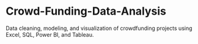 # Crowd-Funding-Data-Analysis
Data cleaning, modeling, and visualization of crowdfunding projects using Excel, SQL, Power BI, and Tableau.
